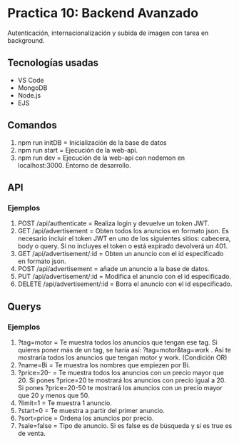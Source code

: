 # Practica 10: Backend Avanzado

Autenticación, internacionalización y subida de imagen con tarea en background.

## Tecnologías usadas

- VS Code
- MongoDB
- Node.js
- EJS

## Comandos

1. npm run initDB = Inicialización de la base de datos
2. npm run start = Ejecución de la web-api.
3. npm run dev = Ejecución de la web-api con nodemon en localhost:3000. Entorno de desarrollo.

## API

### Ejemplos

1. POST /api/authenticate = Realiza login y devuelve un token JWT.
2. GET /api/advertisement = Obten todos los anuncios en formato json. Es necesario incluir el token JWT en uno de los siguientes sitios: cabecera, body o query. Si no incluyes el token o está expirado devolverá un 401.
3. GET /api/advertisement/:id = Obten un anuncio con el id especificado en formato json.
4. POST /api/advertisement = añade un anuncio a la base de datos.
5. PUT /api/advertisement/:id = Modifica el anuncio con el id especificado.
6. DELETE /api/advertisement/:id = Borra el anuncio con el id especificado.

## Querys

### Ejemplos

1. ?tag=motor = Te muestra todos los anuncios que tengan ese tag. Si quieres poner más de un tag, se haría así: ?tag=motor&tag=work . Así te mostraría todos los anuncios que tengan motor y work. (Condición OR)
2. ?name=Bi = Te muestra los nombres que empiezen por Bi.
3. ?price=20- = Te muestra todos los anuncios con un precio mayor que 20. Si pones ?price=20 te mostrará los anuncios con precio igual a 20. Si pones ?price=20-50 te mostrará los anuncios con un precio mayor que 20 y menos que 50.
4. ?limit=1 = Te muestra 1 anuncio.
5. ?start=0 = Te muestra a partir del primer anuncio.
6. ?sort=price = Ordena los anuncios por precio.
7. ?sale=false = Tipo de anuncio. Si es false es de búsqueda y si es true es de venta.

